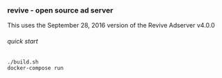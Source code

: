 ### revive - open source ad server

This uses the September 28, 2016 version of the Revive Adserver v4.0.0

###### quick start
```
./build.sh
docker-compose run
```
